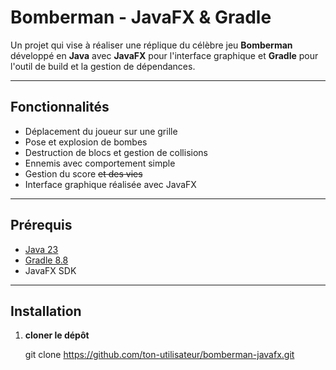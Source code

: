 #  Bomberman - JavaFX & Gradle

Un projet qui vise à réaliser une réplique du célèbre jeu **Bomberman** développé en **Java** avec **JavaFX** pour l'interface graphique et **Gradle** pour l'outil de build et la gestion de dépendances.

---

##  Fonctionnalités 

- Déplacement du joueur sur une grille
- Pose et explosion de bombes
- Destruction de blocs et gestion de collisions
- Ennemis avec comportement simple
- Gestion du score ~~et des vies~~
- Interface graphique réalisée avec JavaFX

---

##  Prérequis

- [Java 23](https://www.java.com/fr/)
- [Gradle 8.8](https://gradle.ord/)
- JavaFX SDK

---

## Installation 

1. **cloner le dépôt**

   git clone https://github.com/ton-utilisateur/bomberman-javafx.git
